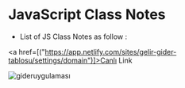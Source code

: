 # JavaScript Class Notes

- List of JS Class Notes as follow :

<a href=[("https://app.netlify.com/sites/gelir-gider-tablosu/settings/domain")]>Canlı Link</a>

![gideruygulaması](giderapp.gif)
